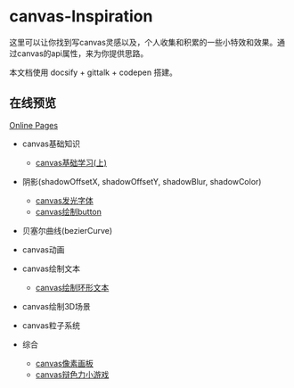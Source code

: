 # canvas-Inspiration

这里可以让你找到写canvas灵感以及，个人收集和积累的一些小特效和效果。通过canvas的api属性，来为你提供思路。

本文档使用 docsify + gittalk + codepen 搭建。

## 在线预览

[Online Pages](https://lspcoder.github.io/canvas-Inspiration/index.html#/)

- canvas基础知识

    - [canvas基础学习(上)](/Base/canvas基础学习(上).md)

- 阴影(shadowOffsetX, shadowOffsetY, shadowBlur, shadowColor)

    - [canvas发光字体](/Shadow/canvas发光字体.md)
    - [canvas绘制button](/Shadow/canvas绘制button.md)

- 贝塞尔曲线(bezierCurve)

- canvas动画

- canvas绘制文本

    - [canvas绘制环形文本](/Text/canvas绘制环形文本.md)

- canvas绘制3D场景

- canvas粒子系统

- 综合

    - [canvas像素画板](/Project/canvas像素画板.md)
    - [canvas辩色力小游戏](/Project/canvas辩色力小游戏.md)